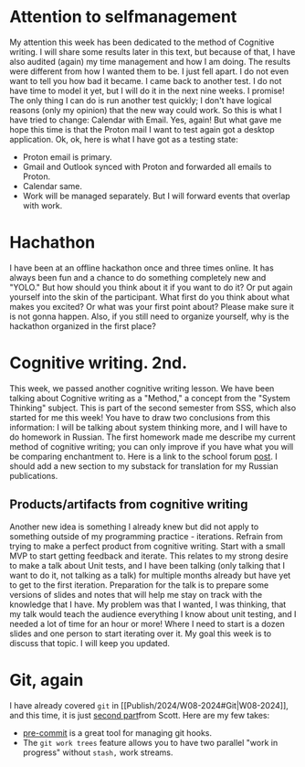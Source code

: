 # Attention to selfmanagement

My attention this week has been dedicated to the method of Cognitive writing. I will share some
results later in this text, but because of that, I have also audited (again) my time management and
how I am doing. The results were different from how I wanted them to be. I just fell apart. I do not
even want to tell you how bad it became. I came back to another test. I do not have time to model it
yet, but I will do it in the next nine weeks. I promise! The only thing I can do is run another test
quickly; I don't have logical reasons (only my opinion) that the new way could work. So this is what
I have tried to change: Calendar with Email. Yes, again! But what gave me hope this time is that the
Proton mail I want to test again got a desktop application. Ok, ok, here is what I have got as a
testing state:

- Proton email is primary.
- Gmail and Outlook synced with Proton and forwarded all emails to Proton.
- Calendar same.
- Work will be managed separately. But I will forward events that overlap with work.

# Hachathon

I have been at an offline hackathon once and three times online. It has always been fun and a chance
to do something completely new and "YOLO." But how should you think about it if you want to do it?
Or put again yourself into the skin of the participant. What first do you think about what makes you
excited? Or what was your first point about? Please make sure it is not gonna happen. Also, if you
still need to organize yourself, why is the hackathon organized in the first place?

# Cognitive writing. 2nd.

This week, we passed another cognitive writing lesson. We have been talking about Cognitive writing
as a "Method," a concept from the "System Thinking" subject. This is part of the second semester
from SSS, which also started for me this week! You have to draw two conclusions from this
information: I will be talking about system thinking more, and I will have to do homework in
Russian. The first homework made me describe my current method of cognitive writing; you can only
improve if you have what you will be comparing enchantment to. Here is a link to the school forum
[post](https://systemsworld.club/t/opisanie-moego-nyneshnego-metoda-myshleniya-pismom/10750). I
should add a new section to my substack for translation for my Russian publications.

## Products/artifacts from cognitive writing

Another new idea is something I already knew but did not apply to something outside of my
programming practice - iterations. Refrain from trying to make a perfect product from cognitive
writing. Start with a small MVP to start getting feedback and iterate. This relates to my strong
desire to make a talk about Unit tests, and I have been talking (only talking that I want to do it,
not talking as a talk) for multiple months already but have yet to get to the first iteration.
Preparation for the talk is to prepare some versions of slides and notes that will help me stay on
track with the knowledge that I have. My problem was that I wanted, I was thinking, that my talk
would teach the audience everything I know about unit testing, and I needed a lot of time for an
hour or more! Where I need to start is a dozen slides and one person to start iterating over it. My
goal this week is to discuss that topic. I will keep you updated.

# Git, again

I have already covered `git` in [[Publish/2024/W08-2024#Git|W08-2024]], and this time, it is just
[second part](https://www.youtube.com/watch?v=Md44rcw13k4)from Scott. Here are my few takes:

- [pre-commit](https://pre-commit.com/) is a great tool for managing git hooks.
- The `git work trees` feature allows you to have two parallel "work in progress" without `stash,`
  work streams.
